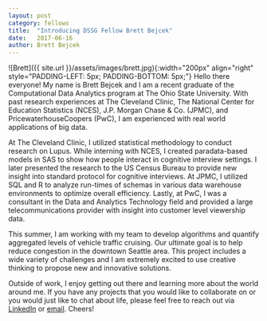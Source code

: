 ```yaml
---
layout: post
category: fellows
title:  "Introducing DSSG Fellow Brett Bejcek"
date:   2017-06-16
author: Brett Bejcek
---
```

![Brett]({{ site.url }}/assets/images/brett.jpg){:width="200px" align="right" style="PADDING-LEFT: 5px; PADDING-BOTTOM: 5px;"}
Hello there everyone! My name is Brett Bejcek and I am a recent graduate of the Computational Data Analytics program at The Ohio State University. With past research experiences at The Cleveland Clinic, The National Center for Education Statistics (NCES), J.P. Morgan Chase & Co. (JPMC), and PricewaterhouseCoopers (PwC), I am experienced with real world applications of big data. 

<!--excerpt-->


At The Cleveland Clinic, I utilized statistical methodology to conduct research on Lupus. While interning with NCES, I created paradata-based models in SAS to show how people interact in cognitive interview settings. I later presented the research to the US Census Bureau to provide new insight into standard protocol for cognitive interviews. At JPMC, I utilized SQL and R to analyze run-times of schemas in various data warehouse environments to optimize overall efficiency. Lastly, at PwC, I was a consultant in the Data and Analytics Technology field and provided a large telecommunications provider with insight into customer level viewership data.

This summer, I am working with my team to develop algorithms and quantify aggregated levels of vehicle traffic cruising. Our ultimate goal is to help reduce congestion in the downtown Seattle area. This project includes a wide variety of challenges and I am extremely excited to use creative thinking to propose new and innovative solutions. 

Outside of work, I enjoy getting out there and learning more about the world around me. If you have any projects that you would like to collaborate on or you would just like to chat about life, please feel free to reach out via [LinkedIn](https://www.linkedin.com/in/brettbejcek/) or [email](mailto:bejcek.2@osu.edu). Cheers!
